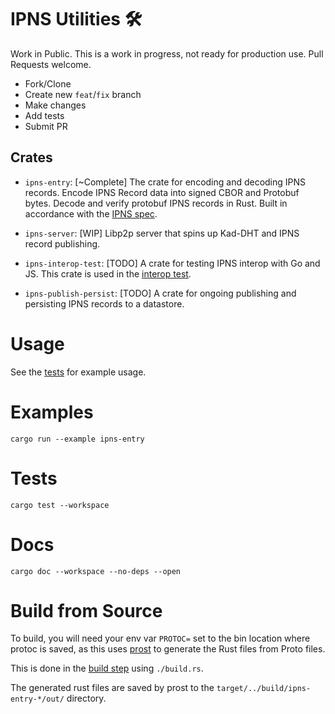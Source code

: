 # IPNS Utilities 🛠️

Work in Public. This is a work in progress, not ready for production use. Pull Requests welcome.

-   Fork/Clone
-   Create new `feat`/`fix` branch
-   Make changes
-   Add tests
-   Submit PR

## Crates

-   `ipns-entry`: [~Complete] The crate for encoding and decoding IPNS records. Encode IPNS Record data into signed CBOR and Protobuf bytes. Decode and verify protobuf IPNS records in Rust. Built in accordance with the [IPNS spec](https://specs.ipfs.tech/ipns/ipns-record/).

-   `ipns-server`: [WIP] Libp2p server that spins up Kad-DHT and IPNS record publishing.

-   `ipns-interop-test`: [TODO] A crate for testing IPNS interop with Go and JS. This crate is used in the [interop test](todo!).

-   `ipns-publish-persist`: [TODO] A crate for ongoing publishing and persisting IPNS records to a datastore.

# Usage

See the [tests](tests/mod.rs) for example usage.

# Examples

```cli
cargo run --example ipns-entry
```

# Tests

`cargo test --workspace`

# Docs

`cargo doc --workspace --no-deps --open`

# Build from Source

To build, you will need your env var `PROTOC=` set to the bin location where protoc is saved,
as this uses [prost](https://github.com/tokio-rs/prost) to generate the Rust files from Proto files.

This is done in the [build step](https://doc.rust-lang.org/cargo/reference/build-scripts.html#build-scripts) using `./build.rs`.

The generated rust files are saved by prost to the `target/../build/ipns-entry-*/out/` directory.
